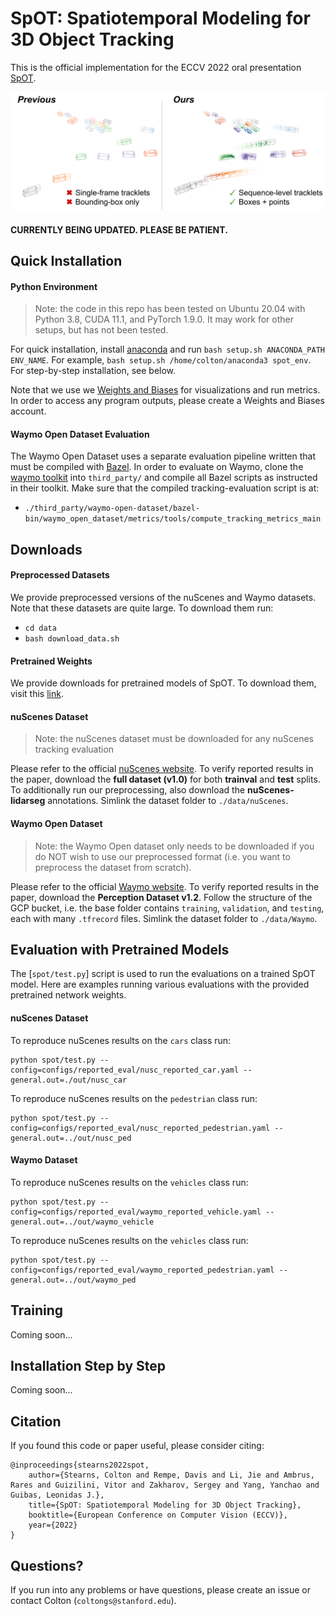 # SpOT: Spatiotemporal Modeling for 3D Object Tracking

This is the official implementation for the ECCV 2022 oral presentation [SpOT](https://arxiv.org/pdf/2207.05856.pdf).

![SpOT Teaser](media/teaser.png)


#### **CURRENTLY BEING UPDATED. PLEASE BE PATIENT.**

## Quick Installation

#### Python Environment
> Note: the code in this repo has been tested on Ubuntu 20.04 with Python 3.8, CUDA 11.1, and PyTorch 1.9.0. It may work for other setups, but has not been tested.

For quick installation, install [anaconda](https://www.anaconda.com/) and run `bash setup.sh ANACONDA_PATH ENV_NAME`. For example,
`bash setup.sh /home/colton/anaconda3 spot_env`. For step-by-step installation, see below.

Note that we use we [Weights and Biases](https://wandb.ai/) for visualizations and run metrics. In order to access any program outputs, please create a Weights and Biases account.

#### Waymo Open Dataset Evaluation
The Waymo Open Dataset uses a separate evaluation pipeline written that must be compiled with [Bazel](https://bazel.build/). In order to evaluate on Waymo, clone the [waymo toolkit](https://bazel.build/) into `third_party/` and compile all Bazel scripts as instructed in their toolkit. Make sure that the compiled tracking-evaluation script is at:
* `./third_party/waymo-open-dataset/bazel-bin/waymo_open_dataset/metrics/tools/compute_tracking_metrics_main`


## Downloads
#### Preprocessed Datasets
We provide preprocessed versions of the nuScenes and Waymo datasets. Note that these datasets are quite large. To download them run:
* `cd data`
* `bash download_data.sh`


#### Pretrained Weights
We provide downloads for pretrained models of SpOT. To download them, visit this [link](https://drive.google.com/drive/folders/1S7r7vR43GzDVRLXnK9RVleV2YbMMzDKp?usp=sharing).

#### nuScenes Dataset
> Note: the nuScenes dataset must be downloaded for any nuScenes tracking evaluation

Please refer to the official [nuScenes website](https://www.nuscenes.org/). To verify reported results in the paper, download the **full dataset (v1.0)** for both **trainval** and **test** splits. To additionally run our preprocessing, also download the **nuScenes-lidarseg** annotations. Simlink the dataset folder to `./data/nuScenes`.

#### Waymo Open Dataset
> Note: the Waymo Open dataset only needs to be downloaded if you do NOT wish to use our preprocessed format (i.e. you want to preprocess the dataset from scratch).

Please refer to the official [Waymo website](https://waymo.com/open/data/perception/). To verify reported results in the paper, download the **Perception Dataset v1.2**. Follow the structure of the GCP bucket, i.e. the base folder contains `training`, `validation`, and `testing`, each with many `.tfrecord` files. Simlink the dataset folder to `./data/Waymo`.

## Evaluation with Pretrained Models
The [`spot/test.py`] script is used to run the evaluations on a trained SpOT model. Here are examples running various evaluations with the provided pretrained network weights.

#### nuScenes Dataset
To reproduce nuScenes results on the `cars` class run:
```
python spot/test.py --config=configs/reported_eval/nusc_reported_car.yaml --general.out=./out/nusc_car
```

To reproduce nuScenes results on the `pedestrian` class run:
```
python spot/test.py --config=configs/reported_eval/nusc_reported_pedestrian.yaml --general.out=../out/nusc_ped
```

#### Waymo Dataset
To reproduce nuScenes results on the `vehicles` class run:
```
python spot/test.py --config=configs/reported_eval/waymo_reported_vehicle.yaml --general.out=../out/waymo_vehicle
```

To reproduce nuScenes results on the `vehicles` class run:
```
python spot/test.py --config=configs/reported_eval/waymo_reported_pedestrian.yaml --general.out=../out/waymo_ped
```


## Training
Coming soon...

## Installation Step by Step
Coming soon...

## Citation
If you found this code or paper useful, please consider citing:
```
@inproceedings{stearns2022spot,
	author={Stearns, Colton and Rempe, Davis and Li, Jie and Ambrus, Rares and Guizilini, Vitor and Zakharov, Sergey and Yang, Yanchao and Guibas, Leonidas J.},
	title={SpOT: Spatiotemporal Modeling for 3D Object Tracking},
	booktitle={European Conference on Computer Vision (ECCV)},
	year={2022}
}
```

## Questions?
If you run into any problems or have questions, please create an issue or contact Colton (`coltongs@stanford.edu`).